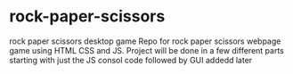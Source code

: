 # rock-paper-scissors
rock paper scissors desktop game
Repo for rock paper scissors webpage game using HTML CSS and JS. Project will be done in a few different parts starting with just the JS consol code followed by GUI addedd later